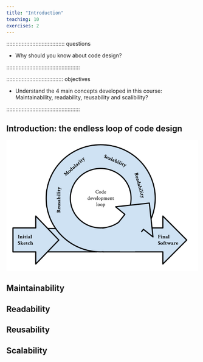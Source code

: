 ```yaml
---
title: "Introduction"
teaching: 10
exercises: 2
---
```


:::::::::::::::::::::::::::::::::::::: questions 

- Why should you know about code design?

::::::::::::::::::::::::::::::::::::::::::::::::

::::::::::::::::::::::::::::::::::::: objectives

- Understand the 4 main concepts developed in this course: Maintainability, readability, reusability and scalibility?

::::::::::::::::::::::::::::::::::::::::::::::::

## Introduction: the endless loop of code design



![alt text](Figures/introduction/DesignLoop.png)




## Maintainability

## Readability


## Reusability


## Scalability

[r-markdown]: https://rmarkdown.rstudio.com/
